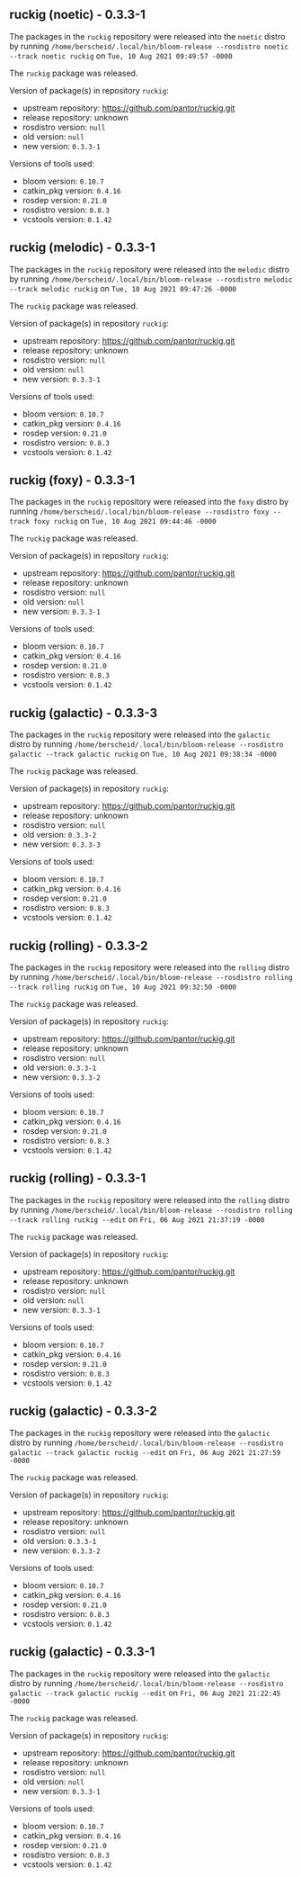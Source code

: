 ## ruckig (noetic) - 0.3.3-1

The packages in the `ruckig` repository were released into the `noetic` distro by running `/home/berscheid/.local/bin/bloom-release --rosdistro noetic --track noetic ruckig` on `Tue, 10 Aug 2021 09:49:57 -0000`

The `ruckig` package was released.

Version of package(s) in repository `ruckig`:

- upstream repository: https://github.com/pantor/ruckig.git
- release repository: unknown
- rosdistro version: `null`
- old version: `null`
- new version: `0.3.3-1`

Versions of tools used:

- bloom version: `0.10.7`
- catkin_pkg version: `0.4.16`
- rosdep version: `0.21.0`
- rosdistro version: `0.8.3`
- vcstools version: `0.1.42`


## ruckig (melodic) - 0.3.3-1

The packages in the `ruckig` repository were released into the `melodic` distro by running `/home/berscheid/.local/bin/bloom-release --rosdistro melodic --track melodic ruckig` on `Tue, 10 Aug 2021 09:47:26 -0000`

The `ruckig` package was released.

Version of package(s) in repository `ruckig`:

- upstream repository: https://github.com/pantor/ruckig.git
- release repository: unknown
- rosdistro version: `null`
- old version: `null`
- new version: `0.3.3-1`

Versions of tools used:

- bloom version: `0.10.7`
- catkin_pkg version: `0.4.16`
- rosdep version: `0.21.0`
- rosdistro version: `0.8.3`
- vcstools version: `0.1.42`


## ruckig (foxy) - 0.3.3-1

The packages in the `ruckig` repository were released into the `foxy` distro by running `/home/berscheid/.local/bin/bloom-release --rosdistro foxy --track foxy ruckig` on `Tue, 10 Aug 2021 09:44:46 -0000`

The `ruckig` package was released.

Version of package(s) in repository `ruckig`:

- upstream repository: https://github.com/pantor/ruckig.git
- release repository: unknown
- rosdistro version: `null`
- old version: `null`
- new version: `0.3.3-1`

Versions of tools used:

- bloom version: `0.10.7`
- catkin_pkg version: `0.4.16`
- rosdep version: `0.21.0`
- rosdistro version: `0.8.3`
- vcstools version: `0.1.42`


## ruckig (galactic) - 0.3.3-3

The packages in the `ruckig` repository were released into the `galactic` distro by running `/home/berscheid/.local/bin/bloom-release --rosdistro galactic --track galactic ruckig` on `Tue, 10 Aug 2021 09:38:34 -0000`

The `ruckig` package was released.

Version of package(s) in repository `ruckig`:

- upstream repository: https://github.com/pantor/ruckig.git
- release repository: unknown
- rosdistro version: `null`
- old version: `0.3.3-2`
- new version: `0.3.3-3`

Versions of tools used:

- bloom version: `0.10.7`
- catkin_pkg version: `0.4.16`
- rosdep version: `0.21.0`
- rosdistro version: `0.8.3`
- vcstools version: `0.1.42`


## ruckig (rolling) - 0.3.3-2

The packages in the `ruckig` repository were released into the `rolling` distro by running `/home/berscheid/.local/bin/bloom-release --rosdistro rolling --track rolling ruckig` on `Tue, 10 Aug 2021 09:32:50 -0000`

The `ruckig` package was released.

Version of package(s) in repository `ruckig`:

- upstream repository: https://github.com/pantor/ruckig.git
- release repository: unknown
- rosdistro version: `null`
- old version: `0.3.3-1`
- new version: `0.3.3-2`

Versions of tools used:

- bloom version: `0.10.7`
- catkin_pkg version: `0.4.16`
- rosdep version: `0.21.0`
- rosdistro version: `0.8.3`
- vcstools version: `0.1.42`


## ruckig (rolling) - 0.3.3-1

The packages in the `ruckig` repository were released into the `rolling` distro by running `/home/berscheid/.local/bin/bloom-release --rosdistro rolling --track rolling ruckig --edit` on `Fri, 06 Aug 2021 21:37:19 -0000`

The `ruckig` package was released.

Version of package(s) in repository `ruckig`:

- upstream repository: https://github.com/pantor/ruckig.git
- release repository: unknown
- rosdistro version: `null`
- old version: `null`
- new version: `0.3.3-1`

Versions of tools used:

- bloom version: `0.10.7`
- catkin_pkg version: `0.4.16`
- rosdep version: `0.21.0`
- rosdistro version: `0.8.3`
- vcstools version: `0.1.42`


## ruckig (galactic) - 0.3.3-2

The packages in the `ruckig` repository were released into the `galactic` distro by running `/home/berscheid/.local/bin/bloom-release --rosdistro galactic --track galactic ruckig --edit` on `Fri, 06 Aug 2021 21:27:59 -0000`

The `ruckig` package was released.

Version of package(s) in repository `ruckig`:

- upstream repository: https://github.com/pantor/ruckig.git
- release repository: unknown
- rosdistro version: `null`
- old version: `0.3.3-1`
- new version: `0.3.3-2`

Versions of tools used:

- bloom version: `0.10.7`
- catkin_pkg version: `0.4.16`
- rosdep version: `0.21.0`
- rosdistro version: `0.8.3`
- vcstools version: `0.1.42`


## ruckig (galactic) - 0.3.3-1

The packages in the `ruckig` repository were released into the `galactic` distro by running `/home/berscheid/.local/bin/bloom-release --rosdistro galactic --track galactic ruckig --edit` on `Fri, 06 Aug 2021 21:22:45 -0000`

The `ruckig` package was released.

Version of package(s) in repository `ruckig`:

- upstream repository: https://github.com/pantor/ruckig.git
- release repository: unknown
- rosdistro version: `null`
- old version: `null`
- new version: `0.3.3-1`

Versions of tools used:

- bloom version: `0.10.7`
- catkin_pkg version: `0.4.16`
- rosdep version: `0.21.0`
- rosdistro version: `0.8.3`
- vcstools version: `0.1.42`


